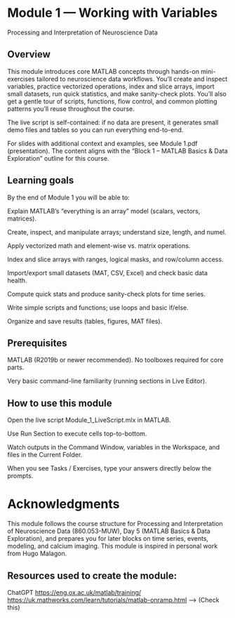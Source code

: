 # Module 1 — Working with Variables

Processing and Interpretation of Neuroscience Data

## Overview

This module introduces core MATLAB concepts through hands-on mini-exercises tailored to neuroscience data workflows. You’ll create and inspect variables, practice vectorized operations, index and slice arrays, import small datasets, run quick statistics, and make sanity-check plots. You’ll also get a gentle tour of scripts, functions, flow control, and common plotting patterns you’ll reuse throughout the course.

The live script is self-contained: if no data are present, it generates small demo files and tables so you can run everything end-to-end.

For slides with additional context and examples, see Module 1.pdf (presentation). The content aligns with the “Block 1 – MATLAB Basics & Data Exploration” outline for this course.

## Learning goals

By the end of Module 1 you will be able to:

Explain MATLAB’s “everything is an array” model (scalars, vectors, matrices).

Create, inspect, and manipulate arrays; understand size, length, and numel.

Apply vectorized math and element-wise vs. matrix operations.

Index and slice arrays with ranges, logical masks, and row/column access.

Import/export small datasets (MAT, CSV, Excel) and check basic data health.

Compute quick stats and produce sanity-check plots for time series.

Write simple scripts and functions; use loops and basic if/else.

Organize and save results (tables, figures, MAT files).

## Prerequisites

MATLAB (R2019b or newer recommended). No toolboxes required for core parts.

Very basic command-line familiarity (running sections in Live Editor).

## How to use this module

Open the live script Module_1_LiveScript.mlx in MATLAB.

Use Run Section to execute cells top-to-bottom.

Watch outputs in the Command Window, variables in the Workspace, and files in the Current Folder.

When you see Tasks / Exercises, type your answers directly below the prompts.

# Acknowledgments

This module follows the course structure for Processing and Interpretation of Neuroscience Data (860.053-MUW), Day 5 (MATLAB Basics & Data Exploration), and prepares you for later blocks on time series, events, modeling, and calcium imaging.
This module is inspired in personal work from Hugo Malagon.
## Resources used to create the module:
ChatGPT
https://eng.ox.ac.uk/matlab/training/
https://uk.mathworks.com/learn/tutorials/matlab-onramp.html   --> (Check this)

